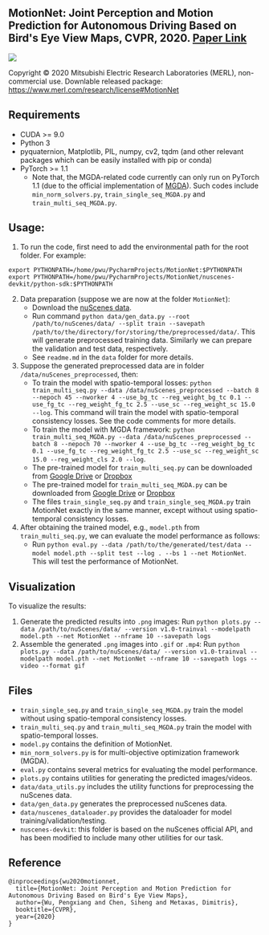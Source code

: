 ## MotionNet: Joint Perception and Motion Prediction for Autonomous Driving Based on Bird's Eye View Maps, CVPR, 2020. [Paper Link](https://arxiv.org/pdf/2003.06754.pdf)

![](https://github.com/pxiangwu/MotionNet/blob/master/teaser/example.gif "")

Copyright &copy; 2020 Mitsubishi Electric Research Laboratories (MERL), non-commercial use.
Downlable released package: https://www.merl.com/research/license#MotionNet

## Requirements
- CUDA >= 9.0
- Python 3
- pyquaternion, Matplotlib, PIL, numpy, cv2, tqdm (and other relevant packages which can be easily installed with pip or conda)
- PyTorch >= 1.1
  - Note that, the MGDA-related code currently can only run on PyTorch 1.1 (due to the official implementation of [MGDA](https://github.com/intel-isl/MultiObjectiveOptimization)). Such codes include `min_norm_solvers.py`, `train_single_seq_MGDA.py` and `train_multi_seq_MGDA.py`.
  
## Usage:
1. To run the code, first need to add the environmental path for the root folder. For example:
```
export PYTHONPATH=/home/pwu/PycharmProjects/MotionNet:$PYTHONPATH
export PYTHONPATH=/home/pwu/PycharmProjects/MotionNet/nuscenes-devkit/python-sdk:$PYTHONPATH
```
2. Data preparation (suppose we are now at the folder `MotionNet`):
   - Download the [nuScenes data](https://www.nuscenes.org/).
   - Run command `python data/gen_data.py --root /path/to/nuScenes/data/ --split train --savepath /path/to/the/directory/for/storing/the/preprocessed/data/`. This will generate preprocessed training data. Similarly we can prepare the validation and test data, respectively.
   - See `readme.md` in the `data` folder for more details.
3. Suppose the generated preprocessed data are in folder `/data/nuScenes_preprocessed`, then:
   - To train the model with spatio-temporal losses: `python train_multi_seq.py --data /data/nuScenes_preprocessed --batch 8 --nepoch 45 --nworker 4 --use_bg_tc --reg_weight_bg_tc 0.1 --use_fg_tc --reg_weight_fg_tc 2.5 --use_sc --reg_weight_sc 15.0 --log`. This command will train the model with spatio-temporal consistency losses. See the code comments for more details.
   - To train the model with MGDA framework: `python train_multi_seq_MGDA.py --data /data/nuScenes_preprocessed --batch 8 --nepoch 70 --nworker 4 --use_bg_tc --reg_weight_bg_tc 0.1 --use_fg_tc --reg_weight_fg_tc 2.5 --use_sc --reg_weight_sc 15.0 --reg_weight_cls 2.0 --log`.
   - The pre-trained model for `train_multi_seq.py` can be downloaded from [Google Drive](https://drive.google.com/file/d/1i8M4Z8VPGv-prqL5NV4pTlqtsoNu1goG/view?usp=sharing) or [Dropbox](https://www.dropbox.com/s/7f5p02d6uwfajam/model.pth?dl=0)
   - The pre-trained model for `train_multi_seq_MGDA.py` can be downloaded from [Google Drive](https://drive.google.com/file/d/1LdJferXtyC3DYBEi6zWMIUTzUQFVq0o1/view?usp=sharing) or [Dropbox](https://www.dropbox.com/s/i6arwx2zt2dagyi/model_MGDA.pth?dl=0)
   - The files `train_single_seq.py` and `train_single_seq_MGDA.py` train MotionNet exactly in the same manner, except without using spatio-temporal consistency losses.
4. After obtaining the trained model, e.g., `model.pth` from `train_multi_seq.py`, we can evaluate the model performance as follows:
   - Run `python eval.py --data /path/to/the/generated/test/data --model model.pth --split test --log . --bs 1 --net MotionNet`. This will test the performance of MotionNet.

## Visualization
To visualize the results:
1. Generate the predicted results into `.png` images: Run `python plots.py --data /path/to/nuScenes/data/ --version v1.0-trainval --modelpath model.pth --net MotionNet --nframe 10 --savepath logs`
2. Assemble the generated `.png` images into `.gif` or `.mp4`: Run `python plots.py --data /path/to/nuScenes/data/ --version v1.0-trainval --modelpath model.pth --net MotionNet --nframe 10 --savepath logs --video --format gif`

## Files
- `train_single_seq.py` and `train_single_seq_MGDA.py` train the model without using spatio-temporal consistency losses.
- `train_multi_seq.py` and `train_multi_seq_MGDA.py` train the model with spatio-temporal losses.
- `model.py` contains the definition of MotionNet.
- `min_norm_solvers.py` is for multi-objective optimization framework (MGDA).
- `eval.py` contains several metrics for evaluating the model performance.
- `plots.py` contains utilities for generating the predicted images/videos.
- `data/data_utils.py` includes the utility functions for preprocessing the nuScenes data.
- `data/gen_data.py` generates the preprocessed nuScenes data.
- `data/nuscenes_dataloader.py` provides the dataloader for model training/validation/testing.
- `nuscenes-devkit`: this folder is based on the nuScenes official API, and has been modified to include many other utilities for our task.

## Reference
```
@inproceedings{wu2020motionnet,
  title={MotionNet: Joint Perception and Motion Prediction for Autonomous Driving Based on Bird's Eye View Maps},
  author={Wu, Pengxiang and Chen, Siheng and Metaxas, Dimitris},
  booktitle={CVPR},
  year={2020}
}
```

